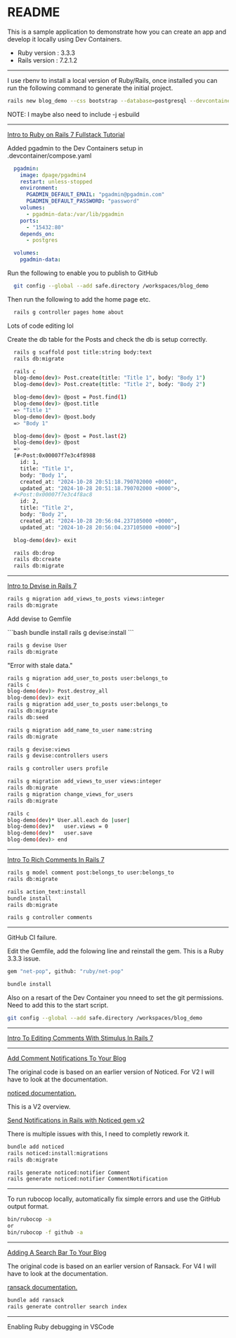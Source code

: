 # README

This is a sample application to demonstrate how you can create an app and develop it locally using Dev Containers.

* Ruby version : 3.3.3
* Rails version : 7.2.1.2

---

I use rbenv to install a local version of Ruby/Rails, once installed you can run the following
command to generate the initial project.

```bash
rails new blog_demo --css bootstrap --database=postgresql --devcontainer
```

NOTE: I maybe also need to include -j esbuild

---

[Intro to Ruby on Rails 7 Fullstack Tutorial](https://www.youtube.com/watch?v=TlgSp2XPCY4&list=PL3mtAHT_eRezB9fnoIcKS4vYFjm23vddb&index=1&t=136s)

Added pgadmin to the Dev Containers setup in .devcontainer/compose.yaml

```yaml
  pgadmin:
    image: dpage/pgadmin4
    restart: unless-stopped
    environment:
      PGADMIN_DEFAULT_EMAIL: "pgadmin@pgadmin.com"
      PGADMIN_DEFAULT_PASSWORD: "password"
    volumes:
      - pgadmin-data:/var/lib/pgadmin
    ports:
      - "15432:80"
    depends_on:
      - postgres

  volumes:
    pgadmin-data:
```

Run the following to enable you to publish to GitHub

```bash
  git config --global --add safe.directory /workspaces/blog_demo
```

Then run the following to add the home page etc.

```bash
  rails g controller pages home about
```
<p> Lots of code editing lol </p>

<p> Create the db table for the Posts and check the db is setup correctly. </p>

```bash
  rails g scaffold post title:string body:text
  rails db:migrate

  rails c
  blog-demo(dev)> Post.create(title: "Title 1", body: "Body 1")
  blog-demo(dev)> Post.create(title: "Title 2", body: "Body 2")

  blog-demo(dev)> @post = Post.find(1)
  blog-demo(dev)> @post.title
  => "Title 1"
  blog-demo(dev)> @post.body
  => "Body 1"

  blog-demo(dev)> @post = Post.last(2)
  blog-demo(dev)> @post
  =>
  [#<Post:0x00007f7e3c4f8988
    id: 1,
    title: "Title 1",
    body: "Body 1",
    created_at: "2024-10-28 20:51:18.790702000 +0000",
    updated_at: "2024-10-28 20:51:18.790702000 +0000">,
  #<Post:0x00007f7e3c4f8ac8
    id: 2,
    title: "Title 2",
    body: "Body 2",
    created_at: "2024-10-28 20:56:04.237105000 +0000",
    updated_at: "2024-10-28 20:56:04.237105000 +0000">]

  blog-demo(dev)> exit

  rails db:drop
  rails db:create
  rails db:migrate
```

---

[Intro to Devise in Rails 7](https://www.youtube.com/watch?v=m3uhldUGVes&list=PL3mtAHT_eRezB9fnoIcKS4vYFjm23vddb&index=2)

```bash
rails g migration add_views_to_posts views:integer
rails db:migrate
```

<p>Add devise to Gemfile</p>
```bash
bundle install
rails g devise:install
```

```bash
rails g devise User
rails db:migrate
```

<p>"Error with stale data."</p>

```bash
rails g migration add_user_to_posts user:belongs_to
rails c
blog-demo(dev)> Post.destroy_all
blog-demo(dev)> exit
rails g migration add_user_to_posts user:belongs_to
rails db:migrate
rails db:seed
```

```bash
rails g migration add_name_to_user name:string
rails db:migrate

rails g devise:views
rails g devise:controllers users

rails g controller users profile

rails g migration add_views_to_user views:integer
rails db:migrate
rails g migration change_views_for_users
rails db:migrate

rails c
blog-demo(dev)* User.all.each do |user|
blog-demo(dev)*   user.views = 0
blog-demo(dev)*   user.save
blog-demo(dev)> end
```

---

[Intro To Rich Comments In Rails 7](https://www.youtube.com/watch?v=ngL4B5rtaeQ&list=PL3mtAHT_eRezB9fnoIcKS4vYFjm23vddb&index=3)

```bash
rails g model comment post:belongs_to user:belongs_to
rails db:migrate
```

```bash
rails action_text:install
bundle install
rails db:migrate
```

```bash
rails g controller comments
```

---

GitHub CI failure.

Edit the Gemfile, add the folowing line and reinstall the gem.
This is a Ruby 3.3.3 issue.

```bash
gem "net-pop", github: "ruby/net-pop"

bundle install
```

Also on a resart of the Dev Container you nneed to set the git permissions. Need to add this to the start script.

```bash
git config --global --add safe.directory /workspaces/blog_demo
```

---

[Intro To Editing Comments With Stimulus In Rails 7](https://www.youtube.com/watch?v=A4cDwj0JYVo&list=PL3mtAHT_eRezB9fnoIcKS4vYFjm23vddb&index=4)

---

[Add Comment Notifications To Your Blog](https://www.youtube.com/watch?v=c570-wnW_-A&list=PL3mtAHT_eRezB9fnoIcKS4vYFjm23vddb&index=5)

The original code is based on an earlier version of Noticed.
For V2 I will have to look at the documentation.

[noticed documentation.](https://github.com/excid3/noticed)

This is a V2 overview.

[Send Notifications in Rails with Noticed gem v2](https://gorails.com/episodes/noticed-v2)

There is multiple issues with this, I need to completly rework it.

```bash
bundle add noticed
rails noticed:install:migrations
rails db:migrate
```

```bash
rails generate noticed:notifier Comment
rails generate noticed:notifier CommentNotification
```

---

To run rubocop locally, automatically fix simple errors and use the GitHub output format.

```bash
bin/rubocop -a
or
bin/rubocop -f github -a
```

---

[Adding A Search Bar To Your Blog](https://www.youtube.com/watch?v=PYP_IYeMqW0&list=PL3mtAHT_eRezB9fnoIcKS4vYFjm23vddb&index=6)

The original code is based on an earlier version of Ransack.
For V4 I will have to look at the documentation.

[ransack documentation.](https://activerecord-hackery.github.io/ransack/)

```bash
bundle add ransack
rails generate controller search index
```

---

Enabling Ruby debugging in VSCode




